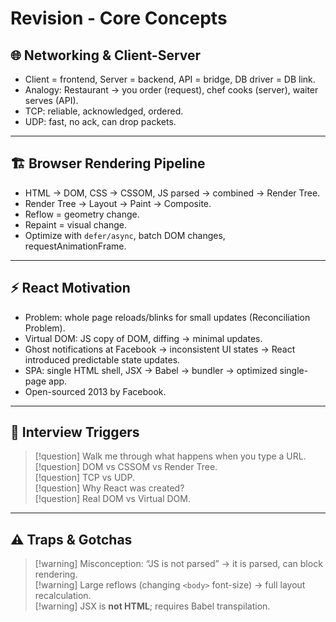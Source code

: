 # Revision - Core Concepts
## 🌐 Networking & Client-Server
- Client = frontend, Server = backend, API = bridge, DB driver = DB link.    
- Analogy: Restaurant → you order (request), chef cooks (server), waiter serves (API).    
- TCP: reliable, acknowledged, ordered.    
- UDP: fast, no ack, can drop packets.   
---
## 🏗️ Browser Rendering Pipeline
- HTML → DOM, CSS → CSSOM, JS parsed → combined → Render Tree.    
- Render Tree → Layout → Paint → Composite.    
- Reflow = geometry change.    
- Repaint = visual change.    
- Optimize with `defer/async`, batch DOM changes, requestAnimationFrame.   
---
## ⚡ React Motivation
- Problem: whole page reloads/blinks for small updates (Reconciliation Problem). 
- Virtual DOM: JS copy of DOM, diffing → minimal updates.
- Ghost notifications at Facebook → inconsistent UI states → React introduced predictable state updates.
- SPA: single HTML shell, JSX → Babel → bundler → optimized single-page app.
- Open-sourced 2013 by Facebook.
---
## 🎯 Interview Triggers
> [!question] Walk me through what happens when you type a URL.  
> [!question] DOM vs CSSOM vs Render Tree.  
> [!question] TCP vs UDP.  
> [!question] Why React was created?  
> [!question] Real DOM vs Virtual DOM.
---
## ⚠️ Traps & Gotchas
> [!warning] Misconception: “JS is not parsed” → it is parsed, can block rendering.  
> [!warning] Large reflows (changing `<body>` font-size) → full layout recalculation.  
> [!warning] JSX is **not HTML**; requires Babel transpilation.
